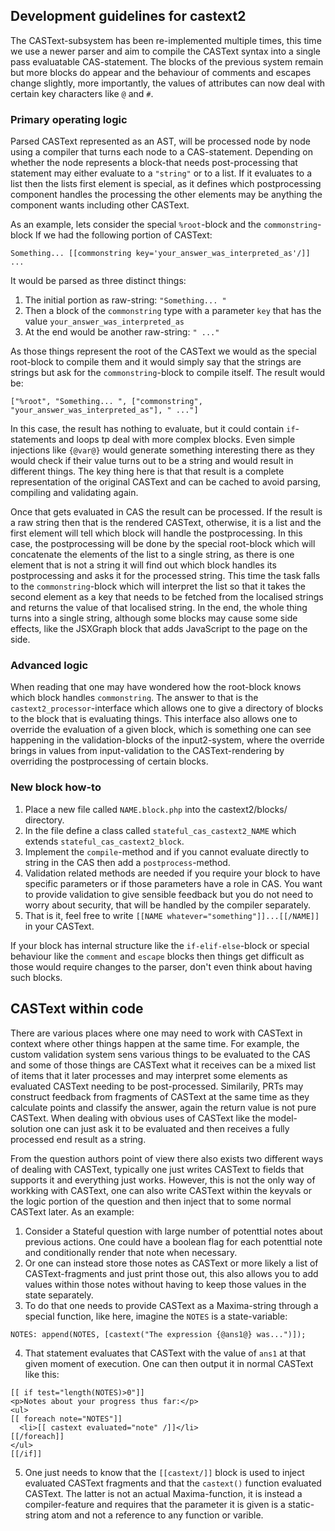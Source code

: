 ## Development guidelines for castext2 ##

The CASText-subsystem has been re-implemented multiple times, this time we use a newer parser and aim to compile the CASText syntax into a single pass evaluatable CAS-statement. The blocks of the previous system remain but more blocks do appear and the behaviour of comments and escapes change slightly, more importantly, the values of attributes can now deal with certain key characters like `@` and `#`.

### Primary operating logic ###

Parsed CASText represented as an AST, will be processed node by node using a compiler that turns each node to a CAS-statement. Depending on whether the node represents a block-that needs post-processing that statement may either evaluate to a `"string"` or to a list. If it evaluates to a list then the lists first element is special, as it defines which postprocessing component handles the processing the other elements may be anything the component wants including other CASText.

As an example, lets consider the special `%root`-block and the `commonstring`-block If we had the following portion of CASText:
```
Something... [[commonstring key='your_answer_was_interpreted_as'/]] ...
```
It would be parsed as three distinct things:
 1. The initial portion as raw-string: `"Something... "`
 2. Then a block of the `commonstring` type with a parameter `key` that has the value `your_answer_was_interpreted_as`
 3. At the end would be another raw-string: `" ..."`

As those things represent the root of the CASText we would as the special root-block to compile them and it would simply say that the strings are strings but ask for the `commonstring`-block to compile itself. The result would be:
```
["%root", "Something... ", ["commonstring", "your_answer_was_interpreted_as"], " ..."]
```
In this case, the result has nothing to evaluate, but it could contain `if`-statements and loops tp deal with more complex blocks. Even simple injections like `{@var@}` would generate something interesting there as they would check if their value turns out to be a string and would result in different things. The key thing here is that that result is a complete representation of the original CASText and can be cached to avoid parsing, compiling and validating again.

Once that gets evaluated in CAS the result can be processed. If the result is a raw string then that is the rendered CASText, otherwise, it is a list and the first element will tell which block will handle the postprocessing. In this case, the postprocessing will be done by the special root-block which will concatenate the elements of the list to a single string, as there is one element that is not a string it will find out which block handles its postprocessing and asks it for the processed string. This time the task falls to the `commonstring`-block which will interpret the list so that it takes the second element as a key that needs to be fetched from the localised strings and returns the value of that localised string. In the end, the whole thing turns into a single string, although some blocks may cause some side effects, like the JSXGraph block that adds JavaScript to the page on the side.

### Advanced logic ###

When reading that one may have wondered how the root-block knows which block handles `commonstring`. The answer to that is the `castext2_processor`-interface which allows one to give a directory of blocks to the block that is evaluating things. This interface also allows one to override the evaluation of a given block, which is something one can see happening in the validation-blocks of the input2-system, where the override brings in values from input-validation to the CASText-rendering by overriding the postprocessing of certain blocks.

### New block how-to ###

 1. Place a new file called `NAME.block.php` into the castext2/blocks/ directory.
 2. In the file define a class called `stateful_cas_castext2_NAME` which extends `stateful_cas_castext2_block`.
 3. Implement the `compile`-method and if you cannot evaluate directly to string in the CAS then add a `postprocess`-method.
 4. Validation related methods are needed if you require your block to have specific parameters or if those parameters have a role in CAS. You want to provide validation to give sensible feedback but you do not need to worry about security, that will be handled by the compiler separately.
 5. That is it, feel free to write `[[NAME whatever="something"]]...[[/NAME]]` in your CASText.

If your block has internal structure like the `if-elif-else`-block or special behaviour like the `comment` and `escape` blocks then things get difficult as those would require changes to the parser, don't even think about having such blocks.


## CASText within code ##

There are various places where one may need to work with CASText in context where other things happen at the same time. For example, the custom validation system sens various things to be evaluated to the CAS and some of those things are CASText what it receives can be a mixed list of items that it later processes and may interpret some elements as evaluated CASText needing to be post-processed. Similarily, PRTs may construct feedback from fragments of CASText at the same time as they calculate points and classify the answer, again the return value is not pure CASText. When dealing with obvious uses of CASText like the model-solution one can just ask it to be evaluated and then receives a fully processed end result as a string.

From the question authors point of view there also exists two different ways of dealing with CASText, typically one just writes CASText to fields that supports it and everything just works. However, this is not the only way of workking with CASText, one can also write CASText within the keyvals or the logic portion of the question and then inject that to some normal CASText later. As an example:

 1. Consider a Stateful question with large number of potenttial notes about previous actions. One could have a boolean flag for each potenttial note and conditionally render that note when necessary.
 2. Or one can instead store those notes as CASText or more likely a list of CASText-fragments and just print those out, this also allows you to add values within those notes without having to keep those values in the state separately.
 3. To do that one needs to provide CASText as a Maxima-string through a special function, like here, imagine the `NOTES` is a state-variable:
```
NOTES: append(NOTES, [castext("The expression {@ans1@} was...")]);
``` 
 4. That statement evaluates that CASText with the value of `ans1` at that given moment of execution. One can then output it in normal CASText like this:
```
[[ if test="length(NOTES)>0"]]
<p>Notes about your progress thus far:</p>
<ul>
[[ foreach note="NOTES"]]
  <li>[[ castext evaluated="note" /]]</li>
[[/foreach]]
</ul>
[[/if]]

``` 
 5. One just needs to know that the `[[castext/]]` block is used to inject evaluated CASText fragments and that the `castext()` function evaluated CASText. The latter is not an actual Maxima-function, it is instead a compiler-feature and requires that the parameter it is given is a static-string atom and not a reference to any function or varible.